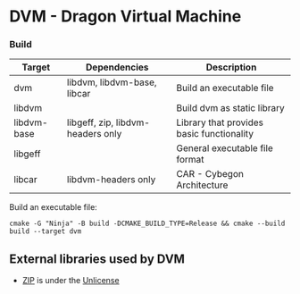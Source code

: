 # DVM - Dragon Virtual Machine


### Build

| Target      | Dependencies                      | Description                               |
|-------------|-----------------------------------|-------------------------------------------|
| dvm         | libdvm, libdvm-base, libcar       | Build an executable file                  |
| libdvm      |                                   | Build dvm as static library               |
| libdvm-base | libgeff, zip, libdvm-headers only | Library that provides basic functionality |
| libgeff     |                                   | General executable file format            |
| libcar      | libdvm-headers only               | CAR - Cybegon Architecture                |

Build an executable file:
```
cmake -G "Ninja" -B build -DCMAKE_BUILD_TYPE=Release && cmake --build build --target dvm
```

## External libraries used by DVM

-   [ZIP](https://github.com/kuba--/zip) is under the [Unlicense](https://github.com/kuba--/zip/blob/master/UNLICENSE)